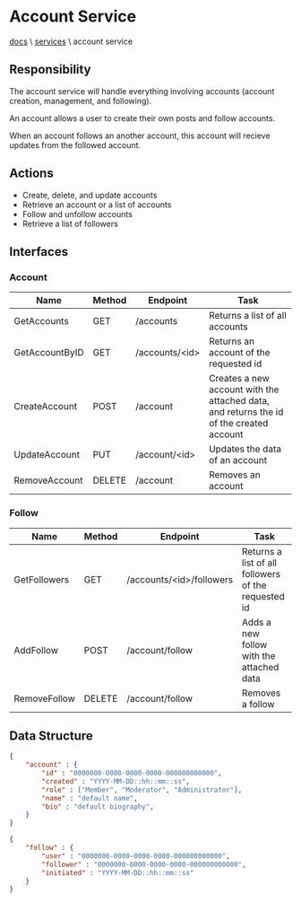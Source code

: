 # Account Service

[docs](../info_docs.md) \ [services](../info_docs.md#services) \ account service

## Responsibility

The account service will handle everything involving accounts (account creation, management, and following).

An account allows a user to create their own posts and follow accounts.

When an account follows an another account, this account will recieve updates from the followed account.

## Actions

- Create, delete, and update accounts
- Retrieve an account or a list of accounts
- Follow and unfollow accounts
- Retrieve a list of followers

## Interfaces

### Account

| Name | Method | Endpoint | Task |
|---|---|---|---|
| GetAccounts | GET | /accounts | Returns a list of all accounts |
| GetAccountByID | GET | /accounts/\<id\> | Returns an account of the requested id |
| CreateAccount | POST | /account | Creates a new account with the attached data, and returns the id of the created account |
| UpdateAccount | PUT | /account/\<id\> | Updates the data of an account |
| RemoveAccount | DELETE | /account | Removes an account |

### Follow

| Name | Method | Endpoint | Task |
|---|---|---|---|
| GetFollowers | GET | /accounts/\<id\>/followers | Returns a list of all followers of the requested id |
| AddFollow | POST | /account/follow | Adds a new follow with the attached data |
| RemoveFollow | DELETE | /account/follow | Removes a follow |

## Data Structure

```json
{
    "account" : {
        "id" : "0000000-0000-0000-0000-000000000000",
        "created" : "YYYY-MM-DD::hh::mm::ss",
        "role" : ["Member", "Moderator", "Administrator"],
        "name" : "default name",
        "bio" : "default biography",
    }
}
```

```json
{
    "follow" : {
        "user" : "0000000-0000-0000-0000-000000000000",
        "follower" : "0000000-0000-0000-0000-000000000000",
        "initiated" : "YYYY-MM-DD::hh::mm::ss"
    }
}
```